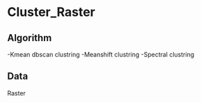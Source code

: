 # Cluster_Raster

## Algorithm

-Kmean dbscan clustring
-Meanshift clustring
-Spectral clustring

## Data 
Raster
